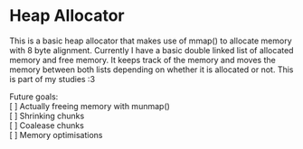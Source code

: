 # Heap Allocator 

This is a basic heap allocator that makes use of mmap() to allocate memory with 8 byte alignment. Currently I have a basic double linked list of allocated memory and free memory. It keeps track of the memory and moves the memory between both lists depending on whether it is allocated or not. This is part of my studies :3 

Future goals:  
[ ] Actually freeing memory with munmap()  
[ ] Shrinking chunks  
[ ] Coalease chunks  
[ ] Memory optimisations  
